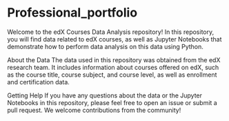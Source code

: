 # Professional_portfolio
Welcome to the edX Courses Data Analysis repository! In this repository, you will find data related to edX courses, as well as Jupyter Notebooks that demonstrate 
how to perform data analysis on this data using Python.

About the Data
The data used in this repository was obtained from the edX research team. It includes information about courses offered on edX, such as the course title, 
course subject, and course level, as well as enrollment and certification data.

Getting Help
If you have any questions about the data or the Jupyter Notebooks in this repository, please feel free to open an issue or submit a pull request. 
We welcome contributions from the community!

